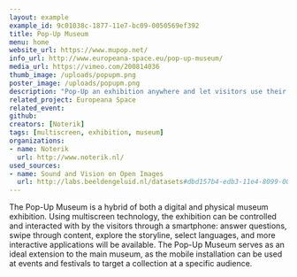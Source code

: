 ```yaml
---
layout: example
example_id: 9c01038c-1877-11e7-bc09-0050569ef392
title: Pop-Up Museum
menu: home
website_url: https://www.mupop.net/
info_url: http://www.europeana-space.eu/pop-up-museum/
media_url: https://vimeo.com/200814036
thumb_image: /uploads/popupm.png
poster_image: /uploads/popupm.png
description: "Pop-Up an exhibition anywhere and let visitors use their smartphone to engage without technical barriers"
related_project: Europeana Space
related_event: 
github: 
creators: [Noterik]
tags: [multiscreen, exhibition, museum]
organizations: 
- name: Noterik
  url: http://www.noterik.nl/
used_sources: 
- name: Sound and Vision on Open Images
  url: http://labs.beeldengeluid.nl/datasets#dbd157b4-edb3-11e4-8099-005056a71e3a
---
```

<p>The Pop-Up Museum is a hybrid of both a digital and physical museum exhibition. Using multiscreen technology, the exhibition can be controlled and interacted with by the visitors through a smartphone: answer questions, swipe through content, explore the storyline, select languages, and more interactive applications will be available.&nbsp;The Pop-Up Museum serves as an ideal extension to the main museum, as&nbsp;the mobile installation can be used at events and festivals to target a collection at a specific audience.</p>
<p>&nbsp;</p>
